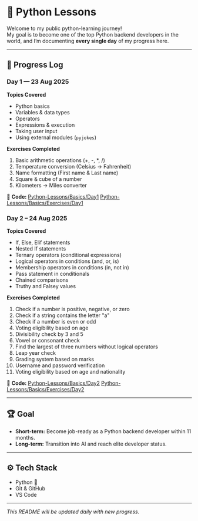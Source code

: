 # 🐍 Python Lessons

Welcome to my public python-learning journey!  
My goal is to become one of the top Python backend developers in the world, and I’m documenting **every single day** of my progress here.  

---

## 📅 Progress Log

### **Day 1 — 23 Aug 2025**
**Topics Covered**  
- Python basics
- Variables & data types
- Operators
- Expressions & execution
- Taking user input
- Using external modules (`pyjokes`)

**Exercises Completed**
1. Basic arithmetic operations (+, -, *, /)
2. Temperature conversion (Celsius → Fahrenheit)
3. Name formatting (First name & Last name)
4. Square & cube of a number
5. Kilometers → Miles converter

📂 **Code:** [Python-Lessons/Basics/Day1](Basics/Day1) [Python-Lessons/Basics/Exercises/Day1](Basics/Exercises/Day1)


### **Day 2 – 24 Aug 2025**
**Topics Covered**
- If, Else, Elif statements
- Nested If statements
- Ternary operators (conditional expressions)
- Logical operators in conditions (and, or, is)
- Membership operators in conditions (in, not in)
- Pass statement in conditionals
- Chained comparisons
- Truthy and Falsey values

**Exercises Completed**
1. Check if a number is positive, negative, or zero
2. Check if a string contains the letter "a"
3. Check if a number is even or odd
4. Voting eligibility based on age
5. Divisibility check by 3 and 5
6. Vowel or consonant check
7. Find the largest of three numbers without logical operators
8. Leap year check
9. Grading system based on marks
10. Username and password verification
11. Voting eligibility based on age and nationality

📂 **Code:** [Python-Lessons/Basics/Day2](Basics/Day2) [Python-Lessons/Basics/Exercises/Day2](Basics/Exercises/Day2)

---

## 🏆 Goal
- **Short-term:** Become job-ready as a Python backend developer within 11 months.  
- **Long-term:** Transition into AI and reach elite developer status.

---

## ⚙️ Tech Stack
- Python 🐍
- Git & GitHub
- VS Code

---

_This README will be updated daily with new progress._
